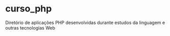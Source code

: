 # curso_php
Diretório de aplicações PHP desenvolvidas durante estudos da linguagem e outras tecnologias Web
